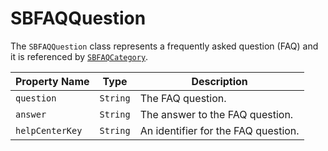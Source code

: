 # SBFAQQuestion

The `SBFAQQuestion` class represents a frequently asked question (FAQ) and it is referenced by [`SBFAQCategory`](object-model/sbfaqcategory).

| **Property Name** | **Type** | **Description** |
| ---| ---| --- |
| `question` | `String` | The FAQ question. |
| `answer` | `String` | The answer to the FAQ question. |
| `helpCenterKey` | `String` | An identifier for the FAQ question. |
